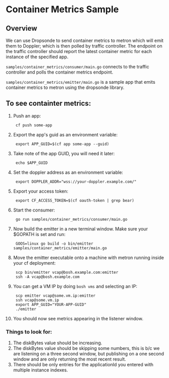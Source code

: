 # Container Metrics Sample

## Overview

We can use Dropsonde to send container metrics to metron which will emit them
to Doppler; which is then polled by traffic controller. The endpoint on the
traffic controller should report the latest container metric for each instance
of the specified app.

`samples/container_metrics/consumer/main.go` connects to the traffic controller
and polls the container metrics endpoint.

`samples/container_metrics/emitter/main.go` is a sample app that emits container
metrics to metron using the dropsonde library.

## To see containter metrics:

1. Push an app:

        cf push some-app

1. Export the app's guid as an environment variable:

        export APP_GUID=$(cf app some-app --guid)

1. Take note of the app GUID, you will need it later:

        echo $APP_GUID

1. Set the doppler address as an environment variable:

        export DOPPLER_ADDR="wss://your-doppler.example.com/"

1. Export your access token:

        export CF_ACCESS_TOKEN=$(cf oauth-token | grep bear)

1. Start the consumer:

        go run samples/container_metrics/consumer/main.go

1. Now build the emitter in a new terminal window. Make sure your $GOPATH is
   set and run:

        GOOS=linux go build -o bin/emitter samples/container_metrics/emitter/main.go

1. Move the emitter executable onto a machine with metron running inside your
   cf deployment:

        scp bin/emitter vcap@bosh.example.com:emitter
        ssh -A vcap@bosh.example.com

1. You can get a VM IP by doing `bosh vms` and selecting an IP:

        scp emitter vcap@some.vm.ip:emitter
        ssh vcap@some.vm.ip
        export APP_GUID="YOUR-APP-GUID"
        ./emitter

1. You should now see metrics appearing in the listener window.

### Things to look for:

1. The diskBytes value should be increasing.
1. The diskBytes value should be skipping some numbers, this is b/c we are
   listening on a three second window, but publishing on a one second window
   and are only returning the most recent result.
1. There should be only entries for the applicationId you entered with multiple
   instance indexes.
